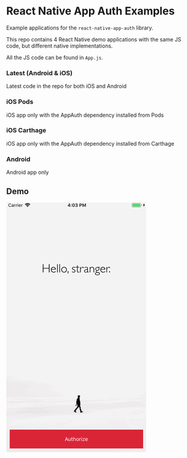 # React Native App Auth Examples

Example applications for the `react-native-app-auth` library.

This repo contains 4 React Native demo applications with the same JS code, but different native implementations.

All the JS code can be found in `App.js`.

### Latest (Android & iOS)
Latest code in the repo for both iOS and Android

### iOS Pods
iOS app only with the AppAuth dependency installed from Pods

### iOS Carthage
iOS app only with the AppAuth dependency installed from Carthage

### Android
Android app only

## Demo

![Demo](demo.gif)
